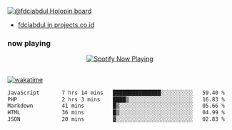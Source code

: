 [![@fdciabdul Holopin board](https://holopin.io/api/user/board?user=fdciabdul)](https://holopin.io/@fdciabdul)

- [fdciabdul in projects.co.id](https://projects.co.id/public/browse_users/view/496e26/fdciabdul)

### now playing 

<p align="center">
  <a href="https://open.spotify.com/user/31ljmyymhthokwewwcd6dsdmvprm" target="_blank"><img src="https://novatorem-psi-rosy.vercel.app/api/spotify" alt="Spotify Now Playing"/></a>
</p>

##

[![wakatime](https://wakatime.com/badge/user/87646243-158a-4241-a3cb-668e1fa2dbb8.svg)](https://wakatime.com/@87646243-158a-4241-a3cb-668e1fa2dbb8)
<!--START_SECTION:waka-->

```txt
JavaScript       7 hrs 14 mins   ███████████████░░░░░░░░░░   59.40 %
PHP              2 hrs 3 mins    ████▒░░░░░░░░░░░░░░░░░░░░   16.83 %
Markdown         41 mins         █▒░░░░░░░░░░░░░░░░░░░░░░░   05.66 %
HTML             36 mins         █▒░░░░░░░░░░░░░░░░░░░░░░░   04.99 %
JSON             20 mins         ▓░░░░░░░░░░░░░░░░░░░░░░░░   02.83 %
```

<!--END_SECTION:waka-->
